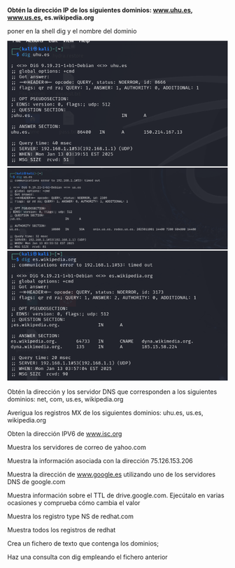 
**Obtén la dirección IP de los siguientes dominios: www.uhu.es, www.us.es, es.wikipedia.org**

poner en la shell dig y el nombre del dominio

![](https://github.com/FlyFree624/ASIR-SREI/blob/main/tema0/imagenes/dig.png)
![](https://github.com/FlyFree624/ASIR-SREI/blob/main/tema0/imagenes/digus.png)
![](https://github.com/FlyFree624/ASIR-SREI/blob/main/tema0/imagenes/digwiki.png)

Obtén la dirección y los servidor DNS que corresponden a los siguientes dominios:  net, com, us.es, wikipedia.org


Averigua los registros MX de los siguientes dominios:  uhu.es, us.es, wikipedia.org


Obten la dirección IPV6 de www.isc.org


Muestra los servidores de correo de yahoo.com


Muestra la información asociada con la dirección 75.126.153.206


Muestra la dirección de www.google.es utilizando uno de los servidores DNS de google.com


Muestra información sobre el TTL de drive.google.com. Ejecútalo en varias ocasiones y comprueba cómo cambia el valor


Muestra los registro type NS de redhat.com


Muestra todos los registros de redhat


Crea un fichero de texto que contenga los dominios;

Haz una consulta con dig empleando el fichero anterior
